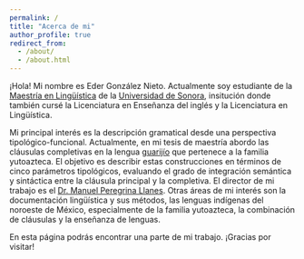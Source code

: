 ```yaml
---
permalink: /
title: "Acerca de mi"
author_profile: true
redirect_from: 
  - /about/
  - /about.html
---
```


¡Hola! Mi nombre es Eder González Nieto. Actualmente soy estudiante de la [Maestría en Lingüística](https://maestriaenlinguistica.unison.mx) de la [Universidad de Sonora](https://www.unison.mx), insitución donde también cursé la Licenciatura en Enseñanza del inglés y la Licenciatura en Lingüística.

Mi principal interés es la descripción gramatical desde una perspectiva tipológico-funcional. Actualmente, en mi tesis de maestría abordo las cláusulas completivas en la lengua [guarijío](edergonzaleznieto.github.io/guarijio/) que pertenece a la familia yutoazteca. El objetivo es describir estas construcciones en términos de cinco parámetros tipológicos, evaluando el grado de integración semántica y sintáctica entre la cláusula principal y la completiva. El director de mi trabajo es el [Dr. Manuel Peregrina Llanes](https://investigadores.unison.mx/es/persons/manuel-peregrina-llanes). Otras áreas de mi interés son la documentación lingüística y sus métodos, las lenguas indígenas del noroeste de México, especialmente de la familia yutoazteca, la combinación de cláusulas y la enseñanza de lenguas.

En esta página podrás encontrar una parte de mi trabajo. ¡Gracias por visitar!
